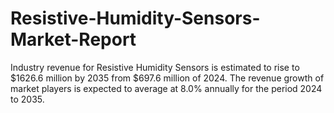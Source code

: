 # Resistive-Humidity-Sensors-Market-Report
Industry revenue for Resistive Humidity Sensors is estimated to rise to $1626.6 million by 2035 from $697.6 million of 2024. The revenue growth of market players is expected to average at 8.0% annually for the period 2024 to 2035.
